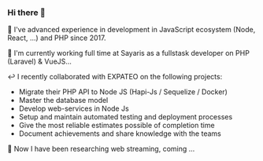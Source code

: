 ### Hi there 👋


🔭 I've advanced experience in development in JavaScript ecosystem (Node, React, ...) and PHP since 2017.

💼 I'm currently working full time at Sayaris as a fullstask developer on PHP (Laravel) & VueJS...

↩️ I recently collaborated with EXPATEO on the following projects:
 - Migrate their PHP API to Node JS (Hapi-Js / Sequelize / Docker)
 - Master the database model
 - Develop web-services in Node Js
 - Setup and maintain automated testing and deployment processes
 - Give the most reliable estimates possible of completion time
 - Document achievements and share knowledge with the teams

🤔 Now I have been researching web streaming, coming ...
